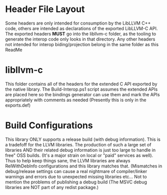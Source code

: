 # Header File Layout
Some headers are only intended for consumption by the LibLLVM C++ code, others are intended as 
declarations of the exported LibLLVM-C API. The exported headers **MUST** go into the libllvm-c
folder, as the tooling to generate the interop code only looks in that directory. Any other headers
not intended for interop biding/projection belong in the same folder as this ReadMe

# libllvm-c
This folder contains all of the headers for the extended C API exported by the native library.
The Build-Interop.ps1 script assumes the extended APIs are placed here so the bindings generator
can use them and mark the APIs appropriately with comments as needed (Presently this is only in
the exports.def)

# Build Configurations
This library ONLY supports a release build (with debug information). This is a tradefoff for the
LLVM libraries. The production of such a large set of libraries AND their related debug information
is just too large to handle in free" OSS builds. (It's a major strain on local or "paid" services
as well). Thus to help keep things sane, the LLVM libraries are always RelWithDebInfo configurations
and this library matches that. (Mismatches in debug/release settings can cause a real nightmare of
compiler/linker warnings and errors due to unexpected missing libraries etc... Not to mention the
problems of publishing a debug build (The MSVC debug libraries are NOT part of any redist package.)
